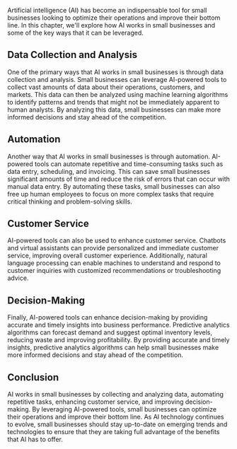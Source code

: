 
Artificial intelligence (AI) has become an indispensable tool for small businesses looking to optimize their operations and improve their bottom line. In this chapter, we'll explore how AI works in small businesses and some of the key ways that it can be leveraged.

Data Collection and Analysis
----------------------------

One of the primary ways that AI works in small businesses is through data collection and analysis. Small businesses can leverage AI-powered tools to collect vast amounts of data about their operations, customers, and markets. This data can then be analyzed using machine learning algorithms to identify patterns and trends that might not be immediately apparent to human analysts. By analyzing this data, small businesses can make more informed decisions and stay ahead of the competition.

Automation
----------

Another way that AI works in small businesses is through automation. AI-powered tools can automate repetitive and time-consuming tasks such as data entry, scheduling, and invoicing. This can save small businesses significant amounts of time and reduce the risk of errors that can occur with manual data entry. By automating these tasks, small businesses can also free up human employees to focus on more complex tasks that require critical thinking and problem-solving skills.

Customer Service
----------------

AI-powered tools can also be used to enhance customer service. Chatbots and virtual assistants can provide personalized and immediate customer service, improving overall customer experience. Additionally, natural language processing can enable machines to understand and respond to customer inquiries with customized recommendations or troubleshooting advice.

Decision-Making
---------------

Finally, AI-powered tools can enhance decision-making by providing accurate and timely insights into business performance. Predictive analytics algorithms can forecast demand and suggest optimal inventory levels, reducing waste and improving profitability. By providing accurate and timely insights, predictive analytics algorithms can help small businesses make more informed decisions and stay ahead of the competition.

Conclusion
----------

AI works in small businesses by collecting and analyzing data, automating repetitive tasks, enhancing customer service, and improving decision-making. By leveraging AI-powered tools, small businesses can optimize their operations and improve their bottom line. As AI technology continues to evolve, small businesses should stay up-to-date on emerging trends and technologies to ensure that they are taking full advantage of the benefits that AI has to offer.
